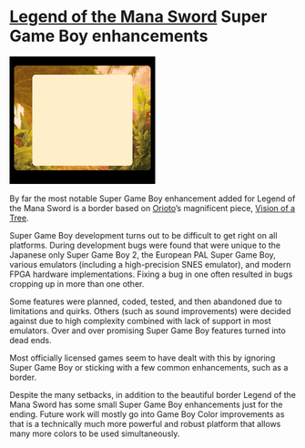 # [Legend of the Mana Sword](./) Super Game Boy enhancements

![Super Game Boy border based on Vision of a Tree](images/border.png)

By far the most notable Super Game Boy enhancement added for Legend of the Mana Sword is a border based on [Orioto](https://www.deviantart.com/orioto)’s magnificent piece, [Vision of a Tree](https://www.deviantart.com/orioto/art/Vision-Of-A-Tree-1010165610).

Super Game Boy development turns out to be difficult to get right on all platforms. During development bugs were found that were unique  to the Japanese only Super Game Boy 2, the European PAL Super Game Boy, various emulators (including a high-precision SNES emulator), and modern FPGA hardware implementations. Fixing a bug in one often resulted in bugs cropping up in more than one other.

Some features were planned, coded, tested, and then abandoned due to limitations and quirks. Others (such as sound improvements) were decided against due to high complexity combined with lack of support in most emulators. Over and over promising Super Game Boy features turned into dead ends.

Most officially licensed games seem to have dealt with this by ignoring Super Game Boy or sticking with a few common enhancements, such as a border.

Despite the many setbacks, in addition to the beautiful border Legend of the Mana Sword has some small Super Game Boy enhancements just for the ending. Future work will mostly go into Game Boy Color improvements as that is a technically much more powerful and robust platform that allows many more colors to be used simultaneously.
